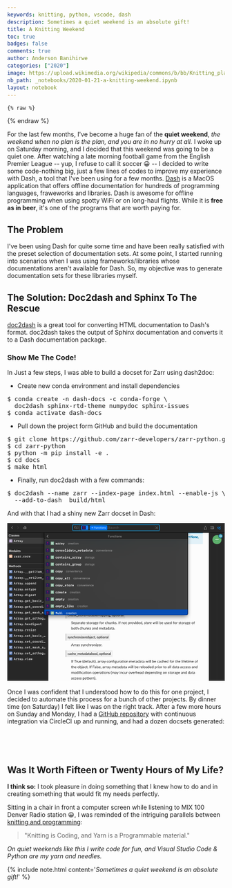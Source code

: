 ```yaml
---
keywords: knitting, python, vscode, dash
description: Sometimes a quiet weekend is an absolute gift!
title: A Knitting Weekend
toc: true 
badges: false
comments: true
author: Anderson Banihirwe
categories: ["2020"]
image: https://upload.wikimedia.org/wikipedia/commons/b/bb/Knitting_plaited_stitches_fabric.png
nb_path: _notebooks/2020-01-21-a-knitting-weekend.ipynb
layout: notebook
---
```


<!--
#################################################
### THIS FILE WAS AUTOGENERATED! DO NOT EDIT! ###
#################################################
# file to edit: _notebooks/2020-01-21-a-knitting-weekend.ipynb
-->

<div class="container" id="notebook-container">
        
    {% raw %}
    
<div class="cell border-box-sizing code_cell rendered">

</div>
    {% endraw %}

<div class="cell border-box-sizing text_cell rendered"><div class="inner_cell">
<div class="text_cell_render border-box-sizing rendered_html">
<p>For the last few months, I've become a huge fan of the <strong>quiet weekend</strong>, <em>the weekend when no plan is the plan, and you are in no hurry at all.</em> I woke up on Saturday morning, and I decided that this weekend was going to be a quiet one.
After watching a late morning football game from the English Premier League -- yup, I refuse to call it soccer 😀 -- I decided to write some code-nothing big, just a few lines of codes to improve my experience with Dash, a tool that I've been using for a few months. <a href="https://kapeli.com/dash">Dash</a> is a MacOS application that offers offline documentation for hundreds of programming languages, fraweworks and libraries. Dash is awesome for offline programming when using spotty WiFi or on long-haul flights. While it is <strong>free as in beer</strong>, it's one of the programs that are worth paying for.</p>
<h2 id="The-Problem">The Problem<a class="anchor-link" href="#The-Problem"> </a></h2><p>I've been using Dash for quite some time and have been really satisfied with the preset selection of documentation sets. At some point, I started running into scenarios when I was using frameworks/libraries whose documentations aren't available for Dash. So, my objective was to generate documentation sets for these libraries myself.</p>
<h2 id="The-Solution:-Doc2dash-and-Sphinx-To-The-Rescue">The Solution: Doc2dash and Sphinx To The Rescue<a class="anchor-link" href="#The-Solution:-Doc2dash-and-Sphinx-To-The-Rescue"> </a></h2><p><a href="https://doc2dash.readthedocs.io/en/stable/">doc2dash</a> is a great tool for converting HTML documentation to Dash's format. doc2dash takes the output of Sphinx documentation and converts it to a Dash documentation package.</p>
<h3 id="Show-Me-The-Code!">Show Me The Code!<a class="anchor-link" href="#Show-Me-The-Code!"> </a></h3><p>In Just a few steps, I was able to build a docset for Zarr using dash2doc:</p>
<ul>
<li>Create new conda environment and install dependencies</li>
</ul>
<div class="highlight"><pre><span></span>$ conda create -n dash-docs -c conda-forge <span class="se">\</span>
  doc2dash sphinx-rtd-theme numpydoc sphinx-issues
$ conda activate dash-docs
</pre></div>
<ul>
<li>Pull down the project form GitHub and build the documentation</li>
</ul>
<div class="highlight"><pre><span></span>$ git clone https://github.com/zarr-developers/zarr-python.git
$ <span class="nb">cd</span> zarr-python
$ python -m pip install -e .
$ <span class="nb">cd</span> docs
$ make html
</pre></div>
<ul>
<li>Finally, run doc2dash with a few commands:</li>
</ul>
<div class="highlight"><pre><span></span>$ doc2dash --name zarr --index-page index.html --enable-js <span class="se">\</span>
  --add-to-dash _build/html
</pre></div>
<p>And with that I had a shiny new Zarr docset in Dash:</p>
<p><img src="https://raw.githubusercontent.com/andersy005/dash-docsets/master/images/navigate.png" alt=""></p>
<p>Once I was confident that I understood how to do this for one project, I decided to automate this process for a bunch of other projects. By dinner time (on Saturday) I felt like I was on the right track. After a few more hours on Sunday and Monday, I had a <a href="https://github.com/andersy005/dash-docsets">GitHub repository</a> with continuous integration via CircleCI up and running, and had a dozen docsets generated:</p>
<p><img src="https://i.imgur.com/uGmuljA.png" alt=""></p>
<p><img src="https://i.imgur.com/p2W4YUS.png" alt=""></p>
<h2 id="Was-It-Worth-Fifteen-or-Twenty-Hours-of-My-Life?">Was It Worth Fifteen or Twenty Hours of My Life?<a class="anchor-link" href="#Was-It-Worth-Fifteen-or-Twenty-Hours-of-My-Life?"> </a></h2><p><strong>I think so:</strong> I took pleasure in doing something that I knew how to do and in creating something that would fit my needs perfectly.</p>
<p>Sitting in a chair in front a computer screen while listening to MIX 100 Denver Radio station 😀, I was reminded of the intriguing parallels between <a href="https://www.nytimes.com/2019/05/17/science/math-physics-knitting-matsumoto.html">knitting and programming</a>:</p>
<blockquote><p>"Knitting is Coding, and Yarn is a Programmable material."</p>
</blockquote>
<p><em>On quiet weekends like this I write code for fun, and Visual Studio Code &amp; Python are my yarn and needles.</em></p>

</div>
</div>
</div>
<div class="cell border-box-sizing text_cell rendered"><div class="inner_cell">
<div class="text_cell_render border-box-sizing rendered_html">
<p>{% include note.html content='<em>Sometimes a quiet weekend is an absolute gift!</em>' %}</p>

</div>
</div>
</div>
</div>
 

<script type="application/vnd.jupyter.widget-state+json">
{"state": {}, "version_major": 2, "version_minor": 0}
</script>

